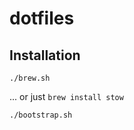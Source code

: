 # dotfiles

## Installation

```
./brew.sh
```

... or just `brew install stow`

```
./bootstrap.sh
```
